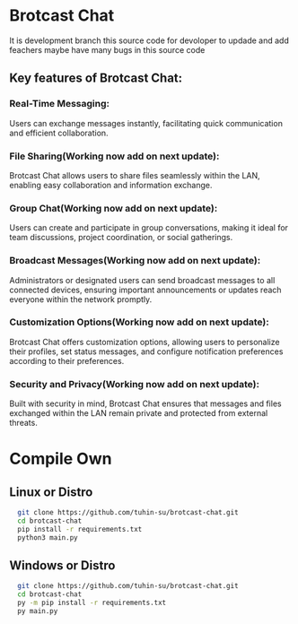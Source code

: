 # Brotcast Chat
It is development branch this source code for devoloper to updade and add feachers maybe have many bugs in this source code
## Key features of Brotcast Chat:

### Real-Time Messaging: 
Users can exchange messages instantly, facilitating quick communication and efficient collaboration.

### File Sharing(Working now add on next update): 
Brotcast Chat allows users to share files seamlessly within the LAN, enabling easy collaboration and information exchange.

### Group Chat(Working now add on next update): 
Users can create and participate in group conversations, making it ideal for team discussions, project coordination, or social gatherings.

### Broadcast Messages(Working now add on next update): 
Administrators or designated users can send broadcast messages to all connected devices, ensuring important announcements or updates reach everyone within the network promptly.

### Customization Options(Working now add on next update): 
Brotcast Chat offers customization options, allowing users to personalize their profiles, set status messages, and configure notification preferences according to their preferences.

### Security and Privacy(Working now add on next update): 
Built with security in mind, Brotcast Chat ensures that messages and files exchanged within the LAN remain private and protected from external threats.

# Compile Own

## Linux or Distro
```bash
  git clone https://github.com/tuhin-su/brotcast-chat.git
  cd brotcast-chat
  pip install -r requirements.txt
  python3 main.py
```
## Windows or Distro
```bash
  git clone https://github.com/tuhin-su/brotcast-chat.git
  cd brotcast-chat
  py -m pip install -r requirements.txt
  py main.py
```
